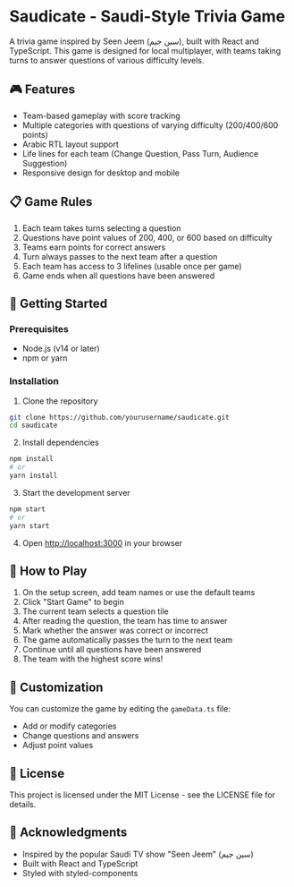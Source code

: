 # Saudicate - Saudi-Style Trivia Game

A trivia game inspired by Seen Jeem (سين جيم), built with React and TypeScript. This game is designed for local multiplayer, with teams taking turns to answer questions of various difficulty levels.

## 🎮 Features

- Team-based gameplay with score tracking
- Multiple categories with questions of varying difficulty (200/400/600 points)
- Arabic RTL layout support
- Life lines for each team (Change Question, Pass Turn, Audience Suggestion)
- Responsive design for desktop and mobile

## 📋 Game Rules

1. Each team takes turns selecting a question
2. Questions have point values of 200, 400, or 600 based on difficulty
3. Teams earn points for correct answers
4. Turn always passes to the next team after a question
5. Each team has access to 3 lifelines (usable once per game)
6. Game ends when all questions have been answered

## 🚀 Getting Started

### Prerequisites

- Node.js (v14 or later)
- npm or yarn

### Installation

1. Clone the repository
```bash
git clone https://github.com/yourusername/saudicate.git
cd saudicate
```

2. Install dependencies
```bash
npm install
# or
yarn install
```

3. Start the development server
```bash
npm start
# or
yarn start
```

4. Open [http://localhost:3000](http://localhost:3000) in your browser

## 📱 How to Play

1. On the setup screen, add team names or use the default teams
2. Click "Start Game" to begin
3. The current team selects a question tile
4. After reading the question, the team has time to answer
5. Mark whether the answer was correct or incorrect
6. The game automatically passes the turn to the next team
7. Continue until all questions have been answered
8. The team with the highest score wins!

## 🔧 Customization

You can customize the game by editing the `gameData.ts` file:
- Add or modify categories
- Change questions and answers
- Adjust point values

## 📄 License

This project is licensed under the MIT License - see the LICENSE file for details.

## 🙏 Acknowledgments

- Inspired by the popular Saudi TV show "Seen Jeem" (سين جيم)
- Built with React and TypeScript
- Styled with styled-components
